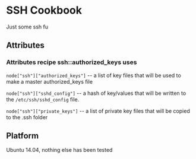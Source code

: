 # SSH Cookbook

Just some ssh fu 

## Attributes

### Attributes recipe ssh::authorized_keys uses

`node["ssh"]["authorized_keys"]` -- a list of key files that will be used to make a master authorized_keys file

`node["ssh"]["sshd_config"]` -- a hash of key/values that will be written to the `/etc/ssh/sshd_config` file.

`node["ssh"]["private_keys"]` -- a list of private key files that will be copied to the .ssh folder


## Platform

Ubuntu 14.04, nothing else has been tested

